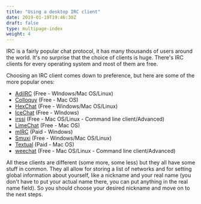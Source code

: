 ```yaml
---
title: "Using a desktop IRC client"
date: 2019-01-10T19:46:30Z
draft: false
type: multipage-index
weight: 4
---
```


IRC is a fairly popular chat protocol, it has many thousands of users around the world. It's no surprise that the choice of clients is huge. There's IRC clients for every operating system and most of them are free.

Choosing an IRC client comes down to preference, but here are some of the more popular ones:

* [AdiIRC](https://www.adiirc.com/index.php) (Free - WIndows/Mac OS/Linux)
* [Colloquy](http://colloquy.info/) (Free - Mac OS)
* [HexChat](http://hexchat.github.io/) (Free - Windows/Mac OS/Linux)
* [IceChat](http://www.icechat.net/site/) (Free - WIndows)
* [irssi](http://www.irssi.org/) (Free - Mac OS/Linux - Command line client/Advanced)
* [LimeChat](http://limechat.net/mac/) (Free - Mac OS)
* [mIRC](http://www.mirc.com/) (Paid - Windows)
* [Smuxi](https://www.smuxi.org/main/) (Free - Windows/Mac OS/Linux)
* [Textual](http://www.codeux.com/textual/) (Paid - Mac OS)
* [weechat](http://weechat.org) (Free - Mac OS/Linux - Command line client/Advanced)

All these clients are different (some more, some less) but they all have some stuff in common. They all allow for storing a list of networks and for setting global information about yourself, like a nickname and your real name (you don't have to put your actual name there, you can put anything in the real name field). So you should choose your desired nickname and move on to the next steps.


